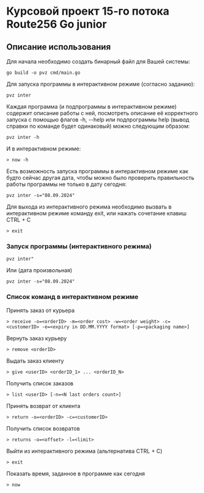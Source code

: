 # Курсовой проект 15-го потока Route256 Go junior

## Описание использования

Для начала необходимо создать бинарный файл для Вашей системы:
```
go build -o pvz cmd/main.go
```

Для запуска программы в интерактивном режиме (согласно заданию):
```
pvz inter
```


Каждая программа (и подпрограммы в интерактивном режиме) содержит описание работы с ней,
посмотреть описание её корректного запуска c помощью флагов -h, --help или подпрограммы help 
(вывод справки по команде будет одинаковый) можно следующим образом:
```
pvz inter -h
```
И в интерактивном режиме:
```
> now -h
```


Есть возможность запуска программы в интерактивном режиме как будто сейчас другая дата,
чтобы можно было проверить правильность работы программы не только в дату сегодня:
```
pvz inter -s="08.09.2024"
```


Для выхода из интерактивного режима необходимо вызвать в интерактивном режиме команду exit,
или нажать сочетание клавиш CTRL + C
```
> exit
```

### Запуск программы (интерактивного режима)
```
pvz inter"
```
Или (дата произвольная)
```
pvz inter -s="08.09.2024"
```


### Список команд в интерактивном режиме
Принять заказ от курьера
```
> receive -o=<orderID> -m=<order cost> -w=<order weight> -c=<customerID> -e=<expiry in DD.MM.YYYY format> [-p=<packaging name>]
```
Вернуть заказ курьеру
```
> remove <orderID>
```
Выдать заказ клиенту 
```
> give <userID> <orderID_1> ... <orderID_N>
```
Получить список заказов
```
> list <userID> [-n=<N last orders count>]
```
Принять возврат от клиента
```
> return -o=<orderID> -c=<customerID>
```
Получить список возвратов 
```
> returns -o=<offset> -l=<limit>
```
Выйти из интерактивного режима (альтернатива CTRL + C)
```
> exit
```
Показать время, заданное в программе как сегодня
```
> now
```
